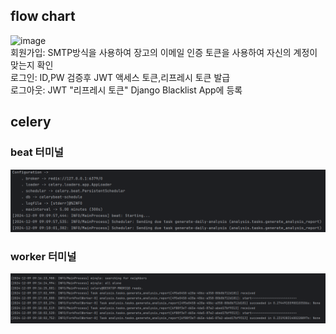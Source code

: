 ## flow chart
![image](https://github.com/user-attachments/assets/a7a36ded-8f60-49f5-8002-975dfbc7cff2)
<br/>
회원가입: SMTP방식을 사용하여 장고의 이메일 인증 토큰을 사용하여 자신의 계정이맞는지 확인
<br/>
로그인: ID,PW 검증후 JWT 액세스 토큰,리프레시 토큰 발급
<br/>
로그아웃: JWT "리프레시 토큰" Django Blacklist App에 등록
<br/>
## celery
### beat 터미널
![img.png](img.png)
### worker 터미널
![img_1.png](img_1.png)

